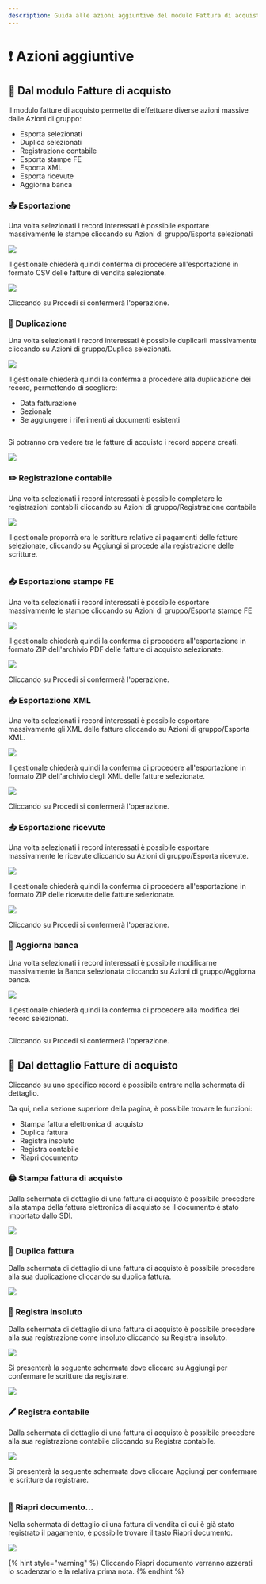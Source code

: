 ```yaml
---
description: Guida alle azioni aggiuntive del modulo Fattura di acquisto in OpenSTAManager
---
```


# ❗ Azioni aggiuntive

## 👥 Dal modulo Fatture di acquisto

Il modulo fatture di acquisto permette di effettuare diverse azioni massive dalle Azioni di gruppo:

* Esporta selezionati
* Duplica selezionati
* Registrazione contabile
* Esporta stampe FE
* Esporta XML
* Esporta ricevute
* Aggiorna banca

### 📤 Esportazione

Una volta selezionati i record interessati è possibile esportare massivamente le stampe cliccando su Azioni di gruppo/Esporta selezionati

![](<../../../../.gitbook/assets/image (495).png>)

Il gestionale chiederà quindi conferma di procedere all'esportazione in formato CSV delle fatture di vendita selezionate.

&#x20;                                                       ![](<../../../../.gitbook/assets/image (229).png>)

Cliccando su Procedi si confermerà l'operazione.

### 🧬 Duplicazione

Una volta selezionati i record interessati è possibile duplicarli massivamente cliccando su Azioni di gruppo/Duplica selezionati.

![](<../../../../.gitbook/assets/image (251).png>)

Il gestionale chiederà quindi la conferma a procedere alla duplicazione dei record, permettendo di scegliere:

* Data fatturazione
* Sezionale
* Se aggiungere i riferimenti ai documenti esistenti

&#x20;                                                           <img src="../../../../.gitbook/assets/image (277).png" alt="" data-size="original">

Si potranno ora vedere tra le fatture di acquisto i record appena creati.

![](<../../../../.gitbook/assets/image (235).png>)

### ✏️ Registrazione contabile

Una volta selezionati i record interessati è possibile completare le registrazioni contabili cliccando su Azioni di gruppo/Registrazione contabile

![](<../../../../.gitbook/assets/image (230).png>)

Il gestionale proporrà ora le scritture relative ai pagamenti delle fatture selezionate, cliccando su Aggiungi si procede alla registrazione delle scritture.

&#x20;                                                  <img src="../../../../.gitbook/assets/image (480).png" alt="" data-size="original">

### 📤 Esportazione stampe FE

Una volta selezionati i record interessati è possibile esportare massivamente le stampe cliccando su Azioni di gruppo/Esporta stampe FE

![](<../../../../.gitbook/assets/image (189).png>)

Il gestionale chiederà quindi la conferma di procedere all'esportazione in formato ZIP dell'archivio PDF delle fatture di acquisto selezionate.

&#x20;                                                   ![](<../../../../.gitbook/assets/image (269).png>)

Cliccando su Procedi si confermerà l'operazione.

### 📤 Esportazione XML

Una volta selezionati i record interessati è possibile esportare massivamente gli XML delle fatture cliccando su Azioni di gruppo/Esporta XML.

![](<../../../../.gitbook/assets/image (286).png>)

Il gestionale chiederà quindi la conferma di procedere all'esportazione in formato ZIP dell'archivio degli XML delle fatture selezionate.

&#x20;                                                      ![](<../../../../.gitbook/assets/image (470).png>)

Cliccando su Procedi si confermerà l'operazione.

### 📤 Esportazione ricevute

Una volta selezionati i record interessati è possibile esportare massivamente le ricevute cliccando su Azioni di gruppo/Esporta ricevute.

![](<../../../../.gitbook/assets/image (208).png>)

Il gestionale chiederà quindi la conferma di procedere all'esportazione in formato ZIP delle ricevute delle fatture selezionate.&#x20;

&#x20;                                                     ![](<../../../../.gitbook/assets/image (483).png>)

Cliccando su Procedi si confermerà l'operazione.

### 🏦 Aggiorna banca

Una volta selezionati i record interessati è possibile modificarne massivamente la Banca selezionata cliccando su Azioni di gruppo/Aggiorna banca.

![](<../../../../.gitbook/assets/image (233).png>)

Il gestionale chiederà quindi la conferma di procedere alla modifica dei record selezionati.

&#x20;                                                        <img src="../../../../.gitbook/assets/image (239).png" alt="" data-size="original">

Cliccando su Procedi si confermerà l'operazione.

## 👤 Dal dettaglio Fatture di acquisto

Cliccando su uno specifico record è possibile entrare nella schermata di dettaglio.

Da qui, nella sezione superiore della pagina, è possibile trovare le funzioni:

* Stampa fattura elettronica di acquisto
* Duplica fattura
* Registra insoluto
* Registra contabile
* Riapri documento

### 🖨️ Stampa fattura di acquisto

Dalla schermata di dettaglio di una fattura di acquisto è possibile procedere alla stampa della fattura elettronica di acquisto se il documento è stato importato dallo SDI.

![](<../../../../.gitbook/assets/image (476).png>)

### 🧬 Duplica fattura

Dalla schermata di dettaglio di una fattura di acquisto è possibile procedere alla sua duplicazione cliccando su duplica fattura.

![](<../../../../.gitbook/assets/image (472).png>)

### 📕 Registra insoluto

Dalla schermata di dettaglio di una fattura di acquisto è possibile procedere alla sua registrazione come insoluto cliccando su Registra insoluto.

![](<../../../../.gitbook/assets/image (473).png>)

Si presenterà la seguente schermata dove cliccare su Aggiungi per confermare le scritture da registrare.

![](<../../../../.gitbook/assets/image (498).png>)

### 🖊️ Registra contabile

Dalla schermata di dettaglio di una fattura di acquisto è possibile procedere alla sua registrazione contabile cliccando su Registra contabile.

![](<../../../../.gitbook/assets/image (499).png>)

Si presenterà la seguente schermata dove cliccare Aggiungi per confermare le scritture da registrare.

&#x20;                                        <img src="../../../../.gitbook/assets/image (177).png" alt="" data-size="original">

### 📂 Riapri documento...

Nella schermata di dettaglio di una fattura di vendita di cui è già stato registrato il pagamento, è possibile trovare il tasto Riapri documento.

![](<../../../../.gitbook/assets/image (282).png>)

{% hint style="warning" %}
Cliccando Riapri documento verranno azzerati lo scadenzario e la relativa prima nota.
{% endhint %}
